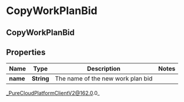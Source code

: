 # CopyWorkPlanBid

## CopyWorkPlanBid

## Properties

|Name | Type | Description | Notes|
|------------ | ------------- | ------------- | -------------|
| **name** | **String** | The name of the new work plan bid | |



_PureCloudPlatformClientV2@162.0.0_
